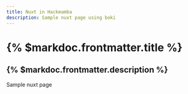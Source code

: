 ```yaml
---
title: Nuxt in Hackmamba
description: Sample nuxt page using boki
---
```


# {% $markdoc.frontmatter.title %}

## {% $markdoc.frontmatter.description %}

Sample nuxt page
